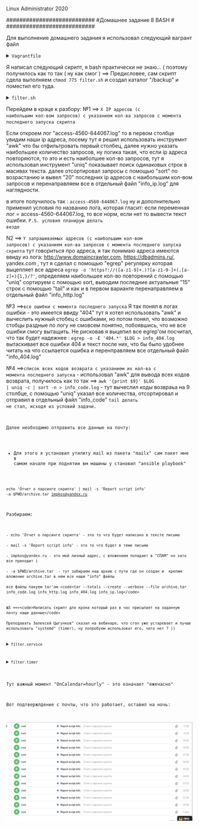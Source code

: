 
Linux Administrator 2020

   ###########################
   #Домашнее задание 8  BASH #
   ###########################




Для выполнение домашнего задания я использовал следующий вагрант файл

<details>
<summary><code>Vagrantfile</code></summary>

```
# -*- mode: ruby -*-
# vi: set ft=ruby :
home = ENV['HOME']
ENV["LC_ALL"] = "en_US.UTF-8"

Vagrant.configure(2) do |config|
 config.vm.define "vm-1" do |subconfig|
 subconfig.vm.box = "centos/7"
 subconfig.vm.hostname="bash"
 subconfig.vm.network :private_network, ip: "192.168.50.11"
 subconfig.vm.provider "virtualbox" do |vb|
 vb.memory = "2024"
 vb.cpus = "1"
 end
 end
 config.vm.provision "ansible" do |ansible|
 ansible.compatibility_mode = "2.0"
 ansible.playbook = "playbook.yml"
end

     end

```

</details>

Я написал следующий скрипт, я bash практически не знаю... ( поэтому получилось как то так ( ну как смог ) ==>
Предисловее, сам скрипт сдела выполняем <code>chmod 775 filter.sh</code> и создал каталог "/backup" и поместил его туда.



<details>
<summary><code>filter.sh</code></summary>

```

# Парсит адреса с их количеством
# Находит все ошибки в логе, а так же находит колы возврата
# А так же выдает актуальное время и все это в совокупности отправляет на почту

LOG='access-4560-644067.log'
#mail='info_http.log'
#mail='info_ip.log'
#mail='info_code.log'
#mail='info_404.log'



awk '{print $1}' $LOG | uniq -c | sort -n | tail -n20  > info_ip.log
if [ "$LOG" = access-4560-644067.log ]
then
    echo 'X IP адресов (с наибольшим кол-вом запросов) с указанием кол-ва запросов c момента последнего запуска скрипта'
else
    echo "Проверьте правильность наименование файла лога"
        exit -4;
fi


egrep -o 'https?://([a-z1-9]+.)?[a-z1-9\-]+(\.[a-z]+){1,}/?' $LOG | uniq -c | sort -n| tail -n15 >  info_http.log
if [ "$LOG" = access-4560-644067.log ]
then
    echo 'Y запрашиваемых адресов (с наибольшим кол-вом запросов) с указанием кол-ва запросов c момента последнего запуска скрипта'
else
    echo "Проверьте правильность наименование файла лога"
        exit -5;
fi

awk '{print $9}' $LOG | uniq -c | sort -n  > info_code.log
if [ "$LOG" = access-4560-644067.log ]
then
    echo 'Cписок всех кодов возврата с указанием их кол-ва с момента последнего запуска'
else
    echo "Проверьте правильность наименование файла лога"
        exit -6;
fi

egrep -o -E '404.*' $LOG > info_404.log
if [ "$LOG" = access-4560-644067.log ]
then
    echo 'Все ошибки c момента последнего запуска'
else
    echo "Проверьте правильность наименование файла лога"
        exit -7;
fi

tar --totals --create --verbose --file archive.tar info_code.log info_http.log info_404.log info_ip.log

echo 'Отчет о парсинге скрипта' | mail -s 'Report script info' -a $PWD/archive.tar  impkos@yandex.ru

```

</details>

Перейдем в краце к разбору: 
№1 ==> <code>X IP адресов (с наибольшим кол-вом запросов) с указанием кол-ва запросов c момента последнего запуска скрипта</code>

Если откроем лог "access-4560-644067.log" то в первом столбце увидим наши ip адреса, посему тут я решил использовать инструемнт "awk" что бы отфильтровать первый столбец,
далее нужно указать наибольшее количество запросов, ну логика такая, что если ip адреса повторяются, то это и есть наиболшее кол-во запросов, тут я использовал инструмент "uniq" показывает поиск одинаковых строк в масивах текста.
далее отсортировал запросы с помощью "sort" по возрастанию и вывел "20" последних ip адресов с наибольшим кол-вом запросов и перенаправляем все в отдельный файл "info_ip.log" для наглядности.

в итоге получилось так : <code>access-4560-644067.log</code> ну и дополнительно применил условия по названию лога, которая гласит: если переменная лог = access-4560-644067.log, то все норм, если нет то вывести текст ошибки.
<code>P.S. условия планирую делать везде</code>


N2 ==> <code>Y запрашиваемых адресов (с наибольшим кол-вом запросов) с указанием кол-ва запросов c момента последнего запуска скрипта</code>
тут говориться про адреса, я так понимаю адреса имеются ввиду из лога: http://www.domaincrawler.com, https://dbadmins.ru/, yandex.com , тут я сделал с помощью "egrep" регулярку которая
выцепляет все адреса <code>egrep -o 'https?://([a-z1-9]+.)?[a-z1-9\-]+(\.[a-z]+){1,}/?'</code>, определяем наибольшее кол-во повторений с помощью "uniq" сортируем с помощью sort, выводим последние актуальные "15" строк с помощью "tail" и как и в первом варианте перенаправляем в отдельный файл "info_http.log"


№3 ==><code>все ошибки c момента последнего запуска</code> Я так понял в логах ошибки - это имеется ввиду "404" тут я хотел использовать "awk" и вычеслить нужный стобец с ошибками, но потом понял, что возможно стобцы раздные по логу не смовсем понятно, побоявшись, что не все ошибки смогу вытащить.
Не рисковав я выцепил все egrep'ом посчитал, что так будет надежнее : <code>egrep -o -E '404.*' $LOG > info_404.log</code> вытаскивает все ошибки 404 и текст после них, что бы было удобнее читать на что ссылается ошибка и перенправляем все отдельный файл "info_404.log"


№4 ==><code>список всех кодов возврата с указанием их кол-ва с момента последнего запуска</code> - использовал "awk" для вывода всех кодов возврата, получилось как то так ==>
<code>awk '{print $9}' $LOG | uniq -c | sort -n  > info_code.log</code> - тут вычеслил коды возвраьа на 9 столбце, с помощью "uniq" указал все количества, отсортировал и отправил в отдельный файл "info_code"
<code>tail делать не стал, исходя из условий задачи.

Далее необходимо отправить все данные на почту: 

- Для этого я установил утилиту mail из пакета "mailx"  сам пакет мне в самом начале при поднятии вм машины у становил "ansible playbook"

<code>echo 'Отчет о парсинге скрипта' | mail -s 'Report script info' -a $PWD/archive.tar  impkos@yandex.ru</code>

Разбираем:

```
- echo 'Отчет о парсинге скрипта' - это то что будет написано в тексте письма

- mail -s 'Report script info' - это то что будет в теме письма

- impkos@yandex.ru - это мой личный адрес, с вложением попадает в "СПАМ" но зато все приходит )

- -a $PWD/archive.tar  - тут забираем наш архив с пути где он создан и  крепим вложение archive.tar в нем все наши "info" файлы

все файлы пакуем tar'ом <code>tar --totals --create --verbose --file archive.tar info_code.log info_http.log info_404.log info_ip.log</code>


№5 ==><code>Написать скрипт для крона который раз в час присылает на заданную почту наши данные</code>

Преподавать Эалексей Цыгунков" сказал на вебинаре, что cron уже устаревает и лучше использовать "systemd" (timer), ну попробуем использоват его, чего нет ? ))

```


<details>
<summary><code>filter.service</code></summary>

```

[Unit]
Description=unit filter Kostyuk_Ruslan

[Service]
Type=simple
PIDFile=/var/run/filter.pid
EnvironmentFile=/etc/sysconfig/filter
User=root
WorkingDirectory=/backup
ExecStart=/backup/filter.sh
ExecReload=/bin/kill -HUP $MAINPID
KillMode=process
Restart=on-failure
RestartSec=10s
TimeoutSec=300


[Install]
WantedBy=multi-user.target


```

</details>




<details>
<summary><code>filter.timer</code></summary>


```

[Unit]
Description=timer log Kostyuk_Ruslan

[Timer]
OnCalendar=hourly

#OnBootSec=30sec
#OnUnitActiveSec=1d


[Install]
WantedBy=timers.target

```

</details>


Тут важный момент "OnCalendar=hourly"  -  это означает "ежечасно" 


Вот подтвержлдение с почты, что это работает, оставил на ночь:



<p align="center"><img src="https://raw.githubusercontent.com/Kostyuk-Ruslan/otus-linux/master/work8_BASH/media/mail.JPG"></p>













